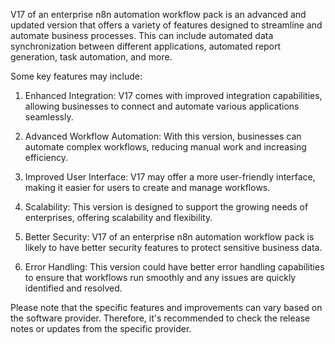 V17 of an enterprise n8n automation workflow pack is an advanced and updated version that offers a variety of features designed to streamline and automate business processes. This can include automated data synchronization between different applications, automated report generation, task automation, and more.

Some key features may include:

1. Enhanced Integration: V17 comes with improved integration capabilities, allowing businesses to connect and automate various applications seamlessly. 

2. Advanced Workflow Automation: With this version, businesses can automate complex workflows, reducing manual work and increasing efficiency.

3. Improved User Interface: V17 may offer a more user-friendly interface, making it easier for users to create and manage workflows.

4. Scalability: This version is designed to support the growing needs of enterprises, offering scalability and flexibility.

5. Better Security: V17 of an enterprise n8n automation workflow pack is likely to have better security features to protect sensitive business data.

6. Error Handling: This version could have better error handling capabilities to ensure that workflows run smoothly and any issues are quickly identified and resolved.

Please note that the specific features and improvements can vary based on the software provider. Therefore, it's recommended to check the release notes or updates from the specific provider.